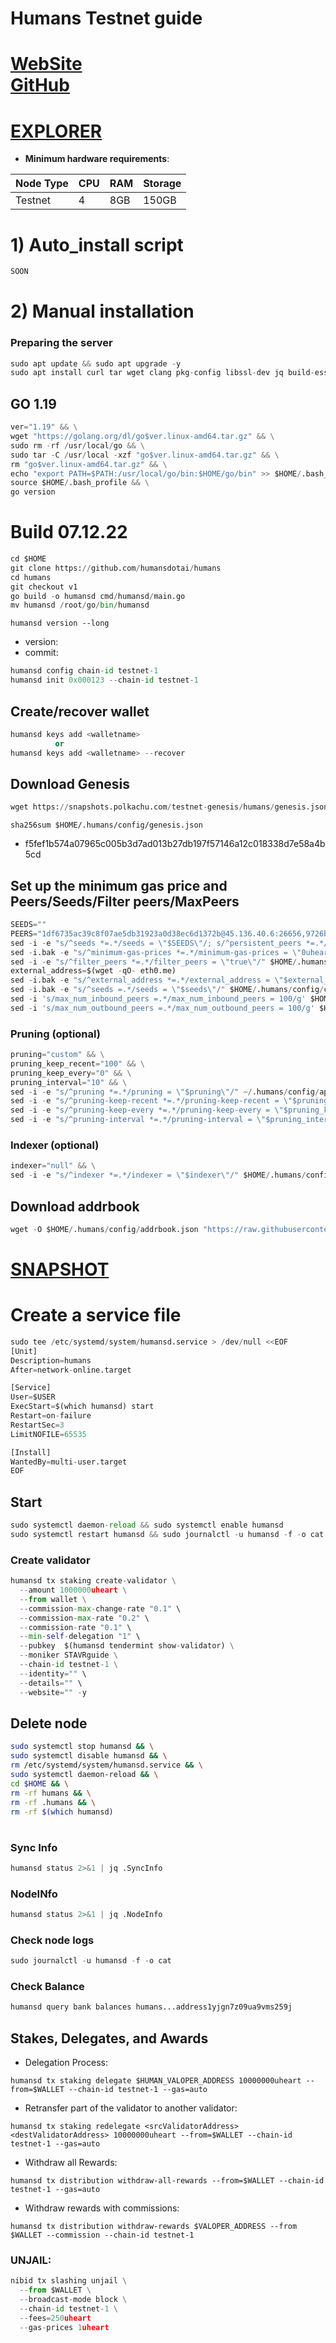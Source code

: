 # Humans Testnet guide

[WebSite](https://humans.ai/) \
[GitHub](https://github.com/humansdotai/humans)
=
[EXPLORER](https://explorer.humans.zone)
=

- **Minimum hardware requirements**:

| Node Type |CPU | RAM  | Storage  | 
|-----------|----|------|----------|
| Testnet   |   4|  8GB | 150GB    |


# 1) Auto_install script
```python
SOON
```

# 2) Manual installation

### Preparing the server

```python
sudo apt update && sudo apt upgrade -y
sudo apt install curl tar wget clang pkg-config libssl-dev jq build-essential bsdmainutils git make ncdu gcc git jq chrony liblz4-tool -y
```

## GO 1.19

```python
ver="1.19" && \
wget "https://golang.org/dl/go$ver.linux-amd64.tar.gz" && \
sudo rm -rf /usr/local/go && \
sudo tar -C /usr/local -xzf "go$ver.linux-amd64.tar.gz" && \
rm "go$ver.linux-amd64.tar.gz" && \
echo "export PATH=$PATH:/usr/local/go/bin:$HOME/go/bin" >> $HOME/.bash_profile && \
source $HOME/.bash_profile && \
go version
```

# Build 07.12.22
```python
cd $HOME
git clone https://github.com/humansdotai/humans
cd humans
git checkout v1
go build -o humansd cmd/humansd/main.go
mv humansd /root/go/bin/humansd
```
`humansd version --long`
- version:
- commit: 

```python
humansd config chain-id testnet-1
humansd init 0x000123 --chain-id testnet-1
```    

## Create/recover wallet
```python
humansd keys add <walletname>
          or 
humansd keys add <walletname> --recover
```

## Download Genesis
```python
wget https://snapshots.polkachu.com/testnet-genesis/humans/genesis.json -O $HOME/.humans/config/genesis.json

```
`sha256sum $HOME/.humans/config/genesis.json`
+ f5fef1b574a07965c005b3d7ad013b27db197f57146a12c018338d7e58a4b5cd

## Set up the minimum gas price and Peers/Seeds/Filter peers/MaxPeers
```python
SEEDS=""
PEERS="1df6735ac39c8f07ae5db31923a0d38ec6d1372b@45.136.40.6:26656,9726b7ba17ee87006055a9b7a45293bfd7b7f0fc@45.136.40.16:26656,6e84cde074d4af8a9df59d125db3bf8d6722a787@45.136.40.18:26656,eda3e2255f3c88f97673d61d6f37b243de34e9d9@45.136.40.13:26656,4de8c8acccecc8e0bed4a218c2ef235ab68b5cf2@45.136.40.12:26656"
sed -i -e "s/^seeds *=.*/seeds = \"$SEEDS\"/; s/^persistent_peers *=.*/persistent_peers = \"$PEERS\"/" $HOME/.humans/config/config.toml
sed -i.bak -e "s/^minimum-gas-prices *=.*/minimum-gas-prices = \"0uheart\"/;" ~/.humans/config/app.toml
sed -i -e "s/^filter_peers *=.*/filter_peers = \"true\"/" $HOME/.humans/config/config.toml
external_address=$(wget -qO- eth0.me) 
sed -i.bak -e "s/^external_address *=.*/external_address = \"$external_address:26656\"/" $HOME/.humans/config/config.toml
sed -i.bak -e "s/^seeds =.*/seeds = \"$seeds\"/" $HOME/.humans/config/config.toml
sed -i 's/max_num_inbound_peers =.*/max_num_inbound_peers = 100/g' $HOME/.humans/config/config.toml
sed -i 's/max_num_outbound_peers =.*/max_num_outbound_peers = 100/g' $HOME/.humans/config/config.toml

```
### Pruning (optional)
```python
pruning="custom" && \
pruning_keep_recent="100" && \
pruning_keep_every="0" && \
pruning_interval="10" && \
sed -i -e "s/^pruning *=.*/pruning = \"$pruning\"/" ~/.humans/config/app.toml && \
sed -i -e "s/^pruning-keep-recent *=.*/pruning-keep-recent = \"$pruning_keep_recent\"/" ~/.humans/config/app.toml && \
sed -i -e "s/^pruning-keep-every *=.*/pruning-keep-every = \"$pruning_keep_every\"/" ~/.humans/config/app.toml && \
sed -i -e "s/^pruning-interval *=.*/pruning-interval = \"$pruning_interval\"/" ~/.humans/config/app.toml
```
### Indexer (optional) 
```python
indexer="null" && \
sed -i -e "s/^indexer *=.*/indexer = \"$indexer\"/" $HOME/.humans/config/config.toml
```

## Download addrbook
```python
wget -O $HOME/.humans/config/addrbook.json "https://raw.githubusercontent.com/obajay/nodes-Guides/main/Humans/addrbook.json"
```
[SNAPSHOT](https://polkachu.com/testnets/humans/snapshots)
=

# Create a service file
```python
sudo tee /etc/systemd/system/humansd.service > /dev/null <<EOF
[Unit]
Description=humans
After=network-online.target

[Service]
User=$USER
ExecStart=$(which humansd) start
Restart=on-failure
RestartSec=3
LimitNOFILE=65535

[Install]
WantedBy=multi-user.target
EOF
```

## Start
```python
sudo systemctl daemon-reload && sudo systemctl enable humansd
sudo systemctl restart humansd && sudo journalctl -u humansd -f -o cat
```

### Create validator
```python
humansd tx staking create-validator \
  --amount 1000000uheart \
  --from wallet \
  --commission-max-change-rate "0.1" \
  --commission-max-rate "0.2" \
  --commission-rate "0.1" \
  --min-self-delegation "1" \
  --pubkey  $(humansd tendermint show-validator) \
  --moniker STAVRguide \
  --chain-id testnet-1 \
  --identity="" \
  --details="" \
  --website="" -y
```

## Delete node
```bash
sudo systemctl stop humansd && \
sudo systemctl disable humansd && \
rm /etc/systemd/system/humansd.service && \
sudo systemctl daemon-reload && \
cd $HOME && \
rm -rf humans && \
rm -rf .humans && \
rm -rf $(which humansd)
```
#
### Sync Info
```python
humansd status 2>&1 | jq .SyncInfo
```
### NodeINfo
```python
humansd status 2>&1 | jq .NodeInfo
```
### Check node logs
```python
sudo journalctl -u humansd -f -o cat
```
### Check Balance
```python
humansd query bank balances humans...address1yjgn7z09ua9vms259j
```


## Stakes, Delegates, and Awards
- Delegation Process:
```
humansd tx staking delegate $HUMAN_VALOPER_ADDRESS 10000000uheart --from=$WALLET --chain-id testnet-1 --gas=auto
```

- Retransfer part of the validator to another validator:
```
humansd tx staking redelegate <srcValidatorAddress> <destValidatorAddress> 10000000uheart --from=$WALLET --chain-id testnet-1 --gas=auto
```

- Withdraw all Rewards:
```
humansd tx distribution withdraw-all-rewards --from=$WALLET --chain-id testnet-1 --gas=auto
```

- Withdraw rewards with commissions:
```
humansd tx distribution withdraw-rewards $VALOPER_ADDRESS --from $WALLET --commission --chain-id testnet-1
```

### UNJAIL:
```python
nibid tx slashing unjail \
  --from $WALLET \
  --broadcast-mode block \
  --chain-id testnet-1 \
  --fees=250uheart
  --gas-prices 1uheart
```
